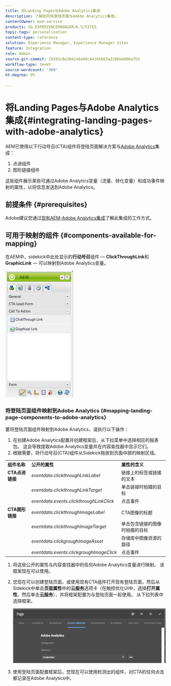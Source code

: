 ```yaml
---
title: 将Landing Pages与Adobe Analytics集成
description: 了解如何将登陆页面与Adobe Analytics集成。
contentOwner: msm-service
products: SG_EXPERIENCEMANAGER/6.5/SITES
topic-tags: personalization
content-type: reference
solution: Experience Manager, Experience Manager Sites
feature: Integration
role: Admin
source-git-commit: 29391c8e3042a8a04c64165663a228bb4886afb5
workflow-type: tm+mt
source-wordcount: '369'
ht-degree: 0%

---
```


# 将Landing Pages与Adobe Analytics集成{#integrating-landing-pages-with-adobe-analytics}

AEM已使用以下行动号召(CTA)组件将登陆页面解决方案与[Adobe Analytics](https://www.omniture.com/en/products/analytics/sitecatalyst)集成：

1. 点进组件
1. 图形链接组件

这些组件展示某些可通过Adobe Analytics变量（流量、转化变量）和成功事件映射的属性，以将信息发送到Adobe Analytics。

## 前提条件 {#prerequisites}

Adobe建议您通过[现有AEM-Adobe Analytics集成](/help/sites-administering/adobeanalytics.md)了解此集成的工作方式。

## 可用于映射的组件 {#components-available-for-mapping}

在AEM中，sidekick中此处显示的&#x200B;**行动号召**&#x200B;组件 — **ClickThroughLink**&#x200B;和&#x200B;**GraphicLink** — 可以映射到Adobe Analytics变量。

![chlimage_1-21](assets/chlimage_1-21a.jpeg)

### 将登陆页面组件映射到Adobe Analytics {#mapping-landing-page-components-to-adobe-analytics}

要将登陆页面组件映射到Adobe Analytics，请执行以下操作：

1. 在创建Adobe Analytics配置并创建框架后，从下拉菜单中选择相应的报表包。 这会导致提取Adobe Analytics变量并在内容查找器中显示它们。
1. 根据需要，将行动号召(CTA)组件从Sidekick拖放到页面中部的映射区域。

<table>
 <tbody>
  <tr>
   <td><strong>组件名称</strong></td>
   <td><strong>公开的属性</strong></td>
   <td><strong>属性的含义</strong></td>
  </tr>
  <tr>
   <td><strong>CTA点进链接</strong></td>
   <td><i>eventdata.clickthroughLinkLabel</i> <br /> </td>
   <td>链接上的标签或链接的文本 </td>
  </tr>
  <tr>
   <td><br type="_moz" /> </td>
   <td><i>eventdata.clickthroughLinkTarget</i> <br /> </td>
   <td>单击链接时拍摄的目标 </td>
  </tr>
  <tr>
   <td><br type="_moz" /> </td>
   <td><i>eventdata.events.clickthroughLinkClick</i> <br /> </td>
   <td>点击事件 </td>
  </tr>
  <tr>
   <td><strong>CTA图形链接</strong></td>
   <td><i>eventdata.clickthroughImageLabel</i> <br /> </td>
   <td>CTA图像的标题 </td>
  </tr>
  <tr>
   <td><br type="_moz" /> </td>
   <td><i>eventdata.clickthroughImageTarget</i> <br /> </td>
   <td>单击包含链接的图像时拍摄的目标</td>
  </tr>
  <tr>
   <td><br type="_moz" /> </td>
   <td><i>eventdata.clickgroughImageAsset</i> <br /> </td>
   <td>存储库中图像资源的路径 </td>
  </tr>
  <tr>
   <td><br type="_moz" /> </td>
   <td><i>eventdata.events.clickgroughImageClick</i> <br /> </td>
   <td>点击事件</td>
  </tr>
 </tbody>
</table>

1. 将这些公开的属性与内容查找器中的任何Adobe Analytics变量进行映射。 该框架现在可以使用。
1. 您现在可以创建登陆页面，或使用现有CTA组件打开现有登陆页面，然后从Sidekick中单击&#x200B;**页面属性**&#x200B;中的&#x200B;**云服务**&#x200B;选项卡（在触控优化UI中，选择&#x200B;**打开属性**，然后单击&#x200B;**云服务**），并将框架配置为与登陆页面一起使用。 从下拉列表中选择框架。

   ![chlimage_1-25](assets/chlimage_1-25a.png)

1. 使用登陆页面配置框架后，您现在可以使用检测出的组件，对CTA的任何点击都记录在Adobe Analytics中。

